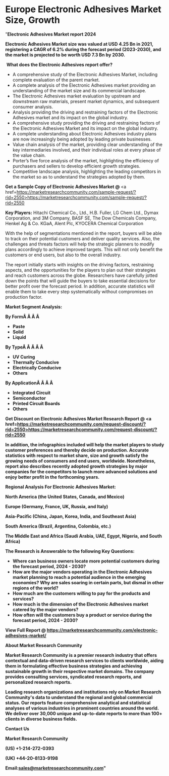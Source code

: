 # Europe Electronic Adhesives Market Size, Growth
"<strong>Electronic Adhesives Market report 2024</strong>

<strong>Electronic Adhesives Market size was valued at USD 4.25 Bn in 2021, registering a CAGR of 6.2% during the forecast period (2023-2030), and the market is projected to be worth USD 7.3 Bn by 2030.</strong>

 <strong><b>What does the Electronic Adhesives report offer?</b></strong>
<ul>
  <li>A comprehensive study of the Electronic Adhesives Market, including complete evaluation of the parent market.</li>
  <li>A complete analysis of the Electronic Adhesives market providing an understanding of the market size and its commercial landscape.</li>
  <li>The Electronic Adhesives market evaluation by upstream and downstream raw materials, present market dynamics, and subsequent consumer analysis.</li>
  <li>Analysis providing the driving and restraining factors of the Electronic Adhesives market and its impact on the global industry.</li>
  <li>A comprehensive study providing the driving and restraining factors of the Electronic Adhesives Market and its impact on the global industry.</li>
  <li>A complete understanding about Electronic Adhesives industry plans are now increasingly being adopted by leading private businesses.</li>
  <li>Value chain analysis of the market, providing clear understanding of the key intermediaries involved, and their individual roles at every phase of the value chain.</li>
  <li>Porter’s five force analysis of the market, highlighting the efficiency of purchasers and sellers to develop efficient growth strategies.</li>
  <li>Competitive landscape analysis, highlighting the leading competitors in the market so as to understand the strategies adopted by them.</li>
</ul>

<strong>Get a Sample Copy of Electronic Adhesives Market @ </strong><a href=https://marketresearchcommunity.com/sample-request/?rid=2550><u>https://marketresearchcommunity.com/sample-request/?rid=2550</u></a>

<strong>Key Players:</strong> 
Hitachi Chemical Co., Ltd., H.B. Fuller, LG Chem Ltd., Dymax Corporation, and 3M Company, BASF SE, The Dow Chemicals Company, Henkel Ag &amp; Co. KGaA, Alent Plc, KYOCERA Chemical Corporation

With the help of segmentations mentioned in the report, buyers will be able to track on their potential customers and deliver quality services. Also, the challenges and threats factors will help the strategic planners to modify plans accordingly to achieve improved targets. This will not only benefit the customers or end users, but also to the overall industry.

The report initially starts with insights on the driving factors, restraining aspects, and the opportunities for the players to plan out their strategies and reach customers across the globe. Researchers have carefully jotted down the points that will guide the buyers to take essential decisions for better profit over the forecast period. In addition, accurate statistics will enable them to take every step systematically without compromises on production factor.

<strong>Market Segment Analysis:</strong>


<strong><strong>By FormÂ Â Â Â  </strong></h4>
<ul>
 	<li>Paste</li>
 	<li>Solid</li>
 	<li>Liquid</li>
</ul>
<strong><strong>By TypeÂ Â Â Â Â  </strong></h4>
<ul>
 	<li>UV Curing</li>
 	<li>Thermally Conducive</li>
 	<li>Electrically Conducive</li>
 	<li>Others</li>
</ul>
<strong><strong>By ApplicationÂ Â Â Â  </strong></h4>
<ul>
 	<li>Integrated Circuit</li>
 	<li>Semiconductor</li>
 	<li>Printed Circuit Boards</li>
 	<li>Others</li>
</ul>

<strong>Get Discount on Electronic Adhesives Market Research Report @ </b></strong><a href=https://marketresearchcommunity.com/request-discount/?rid=2550><u>https://marketresearchcommunity.com/request-discount/?rid=2550</u></a>

In addition, the infographics included will help the market players to study customer preferences and thereby decide on production. Accurate statistics with respect to market share, size and growth satisfy the growing needs of consumers and end users, worldwide. Nonetheless, report also describes recently adopted growth strategies by major companies for the competitors to launch more advanced solutions and enjoy better profit in the forthcoming years.

<strong>Regional Analysis For Electronic Adhesives Market:</strong>

<strong>North America</strong> (the United States, Canada, and Mexico)

<strong>Europe</strong> (Germany, France, UK, Russia, and Italy)

<strong>Asia-Pacific</strong> (China, Japan, Korea, India, and Southeast Asia)

<strong>South America</strong> (Brazil, Argentina, Colombia, etc.)

<strong>The Middle East and Africa</strong> (Saudi Arabia, UAE, Egypt, Nigeria, and South Africa)

<strong>The Research is Answerable to the following Key Questions:</strong>
<ul>
 	<li>Where can business owners locate more potential customers during the forecast period, 2024 - 2030?</li>
 	<li>How are the major vendors operating in the Electronic Adhesives market planning to reach a potential audience in the emerging economies? Why are sales soaring in certain parts, but dismal in other regions of the world?</li>
 	<li>How much are the customers willing to pay for the products and services?</li>
 	<li>How much is the dimension of the Electronic Adhesives market catered by the major vendors?</li>
 	<li>How often will the customers buy a product or service during the forecast period, 2024 - 2030?</li>
</ul>

<strong>View Full Report @</strong> <a href=https://marketresearchcommunity.com/electronic-adhesives-market/>https://marketresearchcommunity.com/electronic-adhesives-market/</a>

<strong>About Market Research Community</strong>

Market Research Community is a premier research industry that offers contextual and data-driven research services to clients worldwide, aiding them in formulating effective business strategies and achieving sustainable growth in their respective market domains. The company provides consulting services, syndicated research reports, and personalized research reports.

Leading research organizations and institutions rely on Market Research Community's data to understand the regional and global commercial status. Our reports feature comprehensive analytical and statistical analyses of various industries in prominent countries around the world. We deliver over 30,000 unique and up-to-date reports to more than 100+ clients in diverse business fields.

<strong>Contact Us</strong>

<strong>Market Research Community</strong>

(US) +1-214-272-0393

(UK) +44-20-8133-9198

<strong>Email:</strong>sales@marketresearchcommunity.com"
